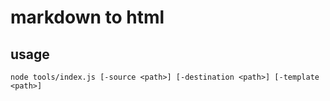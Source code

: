 
# markdown to html

## usage

```
node tools/index.js [-source <path>] [-destination <path>] [-template <path>]
```

